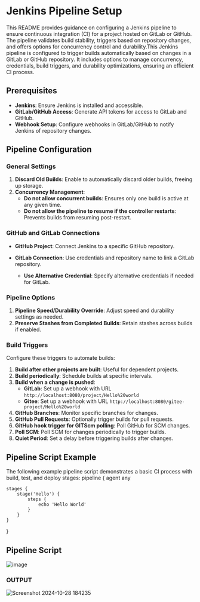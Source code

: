# Jenkins Pipeline Setup

This README provides guidance on configuring a Jenkins pipeline to ensure continuous integration (CI) for a project hosted on GitLab or GitHub. The pipeline validates build stability, triggers based on repository changes, and offers options for concurrency control and durability.This Jenkins pipeline is configured to trigger builds automatically based on changes in a GitLab or GitHub repository. It includes options to manage concurrency, credentials, build triggers, and durability optimizations, ensuring an efficient CI process.

## Prerequisites

- **Jenkins**: Ensure Jenkins is installed and accessible.
- **GitLab/GitHub Access**: Generate API tokens for access to GitLab and GitHub.
- **Webhook Setup**: Configure webhooks in GitLab/GitHub to notify Jenkins of repository changes.

## Pipeline Configuration

### General Settings

1. **Discard Old Builds**: Enable to automatically discard older builds, freeing up storage.
2. **Concurrency Management**:
   - **Do not allow concurrent builds**: Ensures only one build is active at any given time.
   - **Do not allow the pipeline to resume if the controller restarts**: Prevents builds from resuming post-restart.

### GitHub and GitLab Connections

- **GitHub Project**: Connect Jenkins to a specific GitHub repository.
- **GitLab Connection**: Use credentials and repository name to link a GitLab repository.

   - **Use Alternative Credential**: Specify alternative credentials if needed for GitLab.

### Pipeline Options

1. **Pipeline Speed/Durability Override**: Adjust speed and durability settings as needed.
2. **Preserve Stashes from Completed Builds**: Retain stashes across builds if enabled.

### Build Triggers

Configure these triggers to automate builds:

1. **Build after other projects are built**: Useful for dependent projects.
2. **Build periodically**: Schedule builds at specific intervals.
3. **Build when a change is pushed**:
   - **GitLab**: Set up a webhook with URL `http://localhost:8080/project/Hello%20world`
   - **Gitee**: Set up a webhook with URL `http://localhost:8080/gitee-project/Hello%20world`
4. **GitHub Branches**: Monitor specific branches for changes.
5. **GitHub Pull Requests**: Optionally trigger builds for pull requests.
6. **GitHub hook trigger for GITScm polling**: Poll GitHub for SCM changes.
7. **Poll SCM**: Poll SCM for changes periodically to trigger builds.
8. **Quiet Period**: Set a delay before triggering builds after changes.



## Pipeline Script Example

The following example pipeline script demonstrates a basic CI process with build, test, and deploy stages:
pipeline {
    agent any

    stages {
        stage('Hello') {
            steps {
                echo 'Hello World'
            }
        }
    }
}



## Pipeline Script

![image](https://github.com/user-attachments/assets/0239178e-98b2-4500-afa5-f4ffa8c55e7a)


### OUTPUT

![Screenshot 2024-10-28 184235](https://github.com/user-attachments/assets/f680364b-9740-4c3b-bf1c-a163bd09e078)

